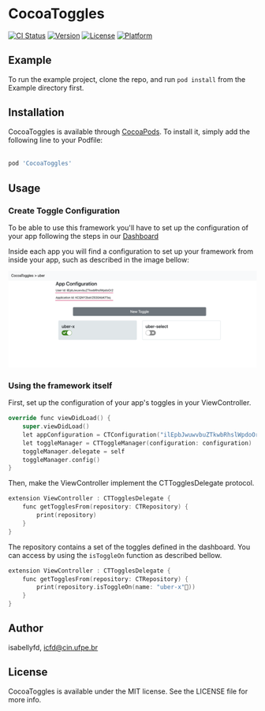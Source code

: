 # CocoaToggles

[![CI Status](https://img.shields.io/travis/isabellyfd/CocoaToggles.svg?style=flat)](https://travis-ci.org/isabellyfd/CocoaToggles)
[![Version](https://img.shields.io/cocoapods/v/CocoaToggles.svg?style=flat)](https://cocoapods.org/pods/CocoaToggles)
[![License](https://img.shields.io/cocoapods/l/CocoaToggles.svg?style=flat)](https://cocoapods.org/pods/CocoaToggles)
[![Platform](https://img.shields.io/cocoapods/p/CocoaToggles.svg?style=flat)](https://cocoapods.org/pods/CocoaToggles)

## Example

To run the example project, clone the repo, and run `pod install` from the Example directory first.

## Installation

CocoaToggles is available through [CocoaPods](https://cocoapods.org). To install 
it, simply add the following line to your Podfile:


```ruby

pod 'CocoaToggles'

```

## Usage

### Create Toggle Configuration
To be able to use this framework you'll have to set up the configuration of your app following the steps in our [Dashboard]([https://toggle-manager.herokuapp.com](https://toggle-manager.herokuapp.com/))

Inside each app you will find a configuration to set up your framework from inside your app, such as described in the image bellow: 

![](app-configuration.png)

### Using the framework itself 

First, set up the configuration of your app's toggles in your ViewController.
```kotlin 
override func viewDidLoad() {
    super.viewDidLoad()
    let appConfiguration = CTConfiguration("ilEpbJwuwvbuZTkwbRhslWpdoOr2","KCQNY2baVZ630AbKlTbq")
    let toggleManager = CTToggleManager(configuration: configuration)
    toggleManager.delegate = self
    toggleManager.config()
}
```  

Then, make the ViewController implement the CTTogglesDelegate protocol.

```kotlin
extension ViewController : CTTogglesDelegate {
    func getTogglesFrom(repository: CTRepository) {
        print(repository)
    }
}
```
The repository contains a set of the toggles defined in the dashboard. You can access by using the `isToggleOn` function as described bellow.

```kotlin
extension ViewController : CTTogglesDelegate {
    func getTogglesFrom(repository: CTRepository) {
        print(repository.isToggleOn(name: "uber-x"))
    }
}
```


## Author

isabellyfd, icfd@cin.ufpe.br


## License

CocoaToggles is available under the MIT license. See the LICENSE file for more info.
